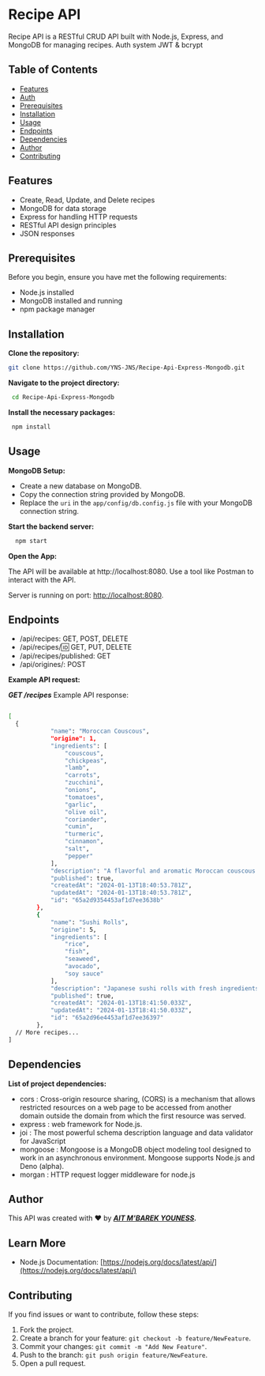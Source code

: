 # Recipe API

Recipe API is a RESTful CRUD API built with Node.js, Express, and MongoDB for managing recipes.
Auth system JWT & bcrypt

## Table of Contents

- [Features](#features)
- [Auth](#auth)
- [Prerequisites](#prerequisites)
- [Installation](#installation)
- [Usage](#usage)
- [Endpoints](#endpoints)
- [Dependencies](#Dependencies)
- [Author](#Author)
- [Contributing](#contributing)

## Features

- Create, Read, Update, and Delete recipes
- MongoDB for data storage
- Express for handling HTTP requests
- RESTful API design principles
- JSON responses

## Prerequisites

Before you begin, ensure you have met the following requirements:

- Node.js installed
- MongoDB installed and running
- npm package manager

## Installation

**Clone the repository:**

   ```bash
   git clone https://github.com/YNS-JNS/Recipe-Api-Express-Mongodb.git
   ```

 **Navigate to the project directory:**

   ```bash
    cd Recipe-Api-Express-Mongodb
   ```

**Install the necessary packages:**

   ```bash
    npm install
   ```
## Usage

 **MongoDB Setup:**

   - Create a new database on MongoDB.
   - Copy the connection string provided by MongoDB.
   - Replace the `uri` in the `app/config/db.config.js` file with your MongoDB connection string.

**Start the backend server:**

  ```bash
    npm start
  ```
    
**Open the App:**

   The API will be available at http://localhost:8080. Use a tool like Postman to interact with the API.

   Server is running on port: [http://localhost:8080](http://localhost:8080).
   
## Endpoints

- /api/recipes: GET, POST, DELETE
- /api/recipes/:id: GET, PUT, DELETE
- /api/recipes/published: GET
- /api/origines/: POST

**Example API request:**

***GET /recipes***
Example API response:
```bash

[
  {
            "name": "Moroccan Couscous",
            "origine": 1,
            "ingredients": [
                "couscous",
                "chickpeas",
                "lamb",
                "carrots",
                "zucchini",
                "onions",
                "tomatoes",
                "garlic",
                "olive oil",
                "coriander",
                "cumin",
                "turmeric",
                "cinnamon",
                "salt",
                "pepper"
            ],
            "description": "A flavorful and aromatic Moroccan couscous dish with a mix of vegetables and tender lamb.",
            "published": true,
            "createdAt": "2024-01-13T18:40:53.781Z",
            "updatedAt": "2024-01-13T18:40:53.781Z",
            "id": "65a2d9354453af1d7ee3638b"
        },
        {
            "name": "Sushi Rolls",
            "origine": 5,
            "ingredients": [
                "rice",
                "fish",
                "seaweed",
                "avocado",
                "soy sauce"
            ],
            "description": "Japanese sushi rolls with fresh ingredients",
            "published": true,
            "createdAt": "2024-01-13T18:41:50.033Z",
            "updatedAt": "2024-01-13T18:41:50.033Z",
            "id": "65a2d96e4453af1d7ee36397"
        },
  // More recipes...
]
```
## Dependencies
**List of project dependencies:**

- cors : Cross-origin resource sharing, (CORS) is a mechanism that allows restricted resources on a web page to be accessed from another domain outside the domain from which the first resource was served.
- express : web framework for Node.js.
- joi : The most powerful schema description language
and data validator for JavaScript
- mongoose : Mongoose is a MongoDB object modeling tool designed to work in an asynchronous environment. Mongoose supports Node.js and Deno (alpha).
- morgan : HTTP request logger middleware for node.js

## Author

This API was created with ❤️ by ***[AIT M'BAREK YOUNESS](https://github.com/YNS-JNS).***

## Learn More

- Node.js Documentation: [https://nodejs.org/docs/latest/api/](https://nodejs.org/docs/latest/api/)

## Contributing

If you find issues or want to contribute, follow these steps:

1. Fork the project.
2. Create a branch for your feature: `git checkout -b feature/NewFeature`.
3. Commit your changes: `git commit -m "Add New Feature"`.
4. Push to the branch: `git push origin feature/NewFeature`.
5. Open a pull request.

